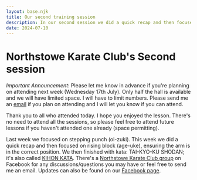 ```yaml
---
layout: base.njk
title: Our second training session
description: In our second session we did a quick recap and then focused on rising block, ensuring the blocking arm is in the correct position. We ended with kihon kata.
date: 2024-07-10
---
```

# Northstowe Karate Club's Second session

*Important Announcement*: Please let me know in advance if you're planning on attending next week (Wednesday 17th July). Only half the hall is available and we will have limited space. I will have to limit numbers. Please send me an [email](mailto:info@northstowekarate.com) if you plan on attending and I will let you know if you can attend.

Thank you to all who attended today. I hope you enjoyed the lesson. There's no need to attend all the sessions, so please feel free to attend future lessons if you haven't attended one already (space permitting).

Last week we focused on stepping punch (oi-zuki). This week we did a quick recap and then focused on rising block (age-uke), ensuring the arm is in the correct position. We then finished with kata: TAI-KYO-KU SHODAN; it's also called [KIHON KATA](https://www.youtube.com/watch?v=jJsSGHYF7_s). There's a [Northstowe Karate Club group](https://www.facebook.com/groups/468916798849946) on Facebook for any discussions/questions you may have or feel free to send me an email. Updates can also be found on our [Facebook page](https://www.facebook.com/profile.php?id=61560001297561).

